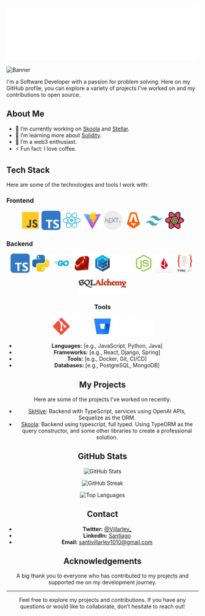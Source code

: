 ![Greeting](greeting.gif)

![Banner](github.png) <!-- Replace this with the path to your banner image -->

I'm a Software Developer with a passion for problem solving. Here on my GitHub profile, you can explore a variety of projects I've worked on and my contributions to open source.

## About Me

- 🔭 I’m currently working on [Skoola](https://github.com/villarley/skooladb) and [Stellar](https://github.com/KevinLatino/Stellar-Landing-Page).
- 🌱 I’m learning more about [Solidity](https://soliditylang.org/).
- 👯 I’m a web3 enthusiast.
- ⚡ Fun fact: I love coffee.

## Tech Stack

Here are some of the technologies and tools I work with:

### Frontend
<div align="center">
  <img height="50rem" src="./techStack/frontend/js.svg"/>
  <img height="50rem" src="./techStack/frontend/typescript.svg"/>
  <img height="50rem" src="./techStack/frontend/react.svg"/>
  <img height="50rem" src="./techStack/frontend/vite.svg"/>
  <img height="50rem" src="./techStack/frontend/nextjs.webp"/>
  <img height="50rem" src="./techStack/frontend/astro.svg"/>
  <img height="50rem" src="./techStack/frontend/tailwind.svg"/>
  <img height="50rem" src="./techStack/frontend/reactquery.png"/>
  
</div>

### Backend
<div align="center">
  <img height="50rem" src="./techStack/backend/typescript.svg"/>
  <img height="50rem" src="./techStack/backend/python.svg"/>
  <img height="50rem" src="./techStack/backend/go.svg"/>
  <img height="50rem" src="./techStack/backend/ruby.svg"/>
  <img height="50rem" src="./techStack/backend/sequelize.svg"/>
  <img height="50rem" src="./techStack/backend/fastapi.svg"/>
  <img height="50rem" src="./techStack/backend/node.svg"/>
  <img height="50rem" src="./techStack/backend/backblaze.png"/>
  <img height="50rem" src="./techStack/backend/typeorm.png"/>
  <img height="50rem" src="./techStack/backend/sqlalchemy.jpg"/>
<div/>

### Tools
<div align="center">
  <img height="50rem" src="./techStack/tools/git.svg"/>
  <img height="50rem" src="./techStack/tools/github.svg"/>
  <img height="50rem" src="./techStack/tools/bitbucket.svg"/>
  <img height="50rem" src="./techStack/tools/azure.svg"/>
  <img height="50rem" src="./techStack/tools/vercel.svg"/>
<div/>



- **Languages:** [e.g., JavaScript, Python, Java]
- **Frameworks:** [e.g., React, Django, Spring]
- **Tools:** [e.g., Docker, Git, CI/CD]
- **Databases:** [e.g., PostgreSQL, MongoDB]

## My Projects

Here are some of the projects I've worked on recently:

- [SkHive](https://github.com/Villarley/SkHiveDB): Backend with TypeScript, services using OpenAI APIs, Sequelize as the ORM.
- [Skoola](https://github.com/Villarley/SkoolaDB): Backend using typescript, full typed. Using TypeORM as the query constructor, and some other libraries to create a professional solution.

## GitHub Stats

![GitHub Stats](https://github-readme-stats.vercel.app/api?username=villarley&show_icons=true&hide_title=true&hide=prs&count_private=true&hide_border=true&theme=radical)

![GitHub Streak](https://github-readme-streak-stats.herokuapp.com/?user=villarley&theme=radical)

![Top Languages](https://github-readme-stats.vercel.app/api/top-langs/?username=villarley&theme=radical)


## Contact

- **Twitter:** [@Villarley_](https://twitter.com/Villarley_)
- **LinkedIn:** [Santiago](https://linkedin.com/in/SantiagoVillarrealArley)
- **Email:** [santivillarley1010@gmail.com](mailto:santivillarley1010@gmail.com)

## Acknowledgements

A big thank you to everyone who has contributed to my projects and supported me on my development journey. 

---

Feel free to explore my projects and contributions. If you have any questions or would like to collaborate, don’t hesitate to reach out!
